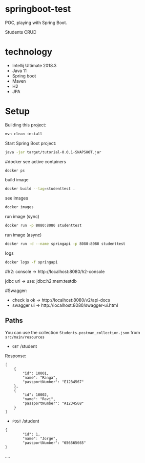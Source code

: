 # springboot-test
POC, playing with Spring Boot. 

Students CRUD

# technology
- Intellij Ultimate 2018.3
- Java 11
- Spring boot
- Maven
- H2
- JPA

# Setup

Building this project:
```bash
mvn clean install
```
Start Spring Boot project:
```bash
java -jar target/tutorial-0.0.1-SNAPSHOT.jar
```

#docker
see active containers
```bash
docker ps
```
build image
```bash
docker build --tag=studenttest .
```
see images
```bash
docker images
```
run image (sync)
```bash
docker run -p 8080:8080 studenttest
```
run image (async)
```bash
docker run -d --name springapi -p 8080:8080 studenttest
```
logs
```bash
docker logs -f springapi
```

#h2:
console -> http://localhost:8080/h2-console

jdbc url -> use: jdbc:h2:mem:testdb

#Swagger:
- check is ok -> http://localhost:8080/v2/api-docs
- swagger ui -> http://localhost:8080/swagger-ui.html

## Paths
You can use the collection `Students.postman_collection.json` from `src/main/resources`
- `GET` /student

Response:
```
[
    {
        "id": 10001,
        "name": "Ranga",
        "passportNumber": "E1234567"
    },
    {
        "id": 10002,
        "name": "Ravi",
        "passportNumber": "A1234568"
    }
]
```

- `POST` /student
```
{
        "id": 1,
        "name": "Jorge",
        "passportNumber": "656565665"
}
```


....
